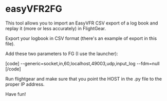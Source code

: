 # easyVFR2FG
This tool allows you to import an EasyVFR CSV export of a log book and replay it (more or less accurately) in FlightGear.

Export your logbook in CSV format (there's an example of export in this file).

Add these two parameters to FG (I use the launcher):

[code]
--generic=socket,in,60,localhost,49003,udp,input_log
--fdm=null
[/code]

Run flightgear and make sure that you point the HOST in the .py file to the proper IP address.

Have fun!
